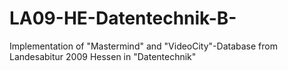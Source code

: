 # LA09-HE-Datentechnik-B-
Implementation of "Mastermind" and "VideoCity"-Database from Landesabitur 2009 Hessen in "Datentechnik"
